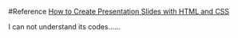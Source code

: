 #Reference
[How to Create Presentation Slides with HTML and CSS](http://code.tutsplus.com/tutorials/how-to-create-presentation-slides-with-html-and-css--net-19870)

I can not understand its codes......